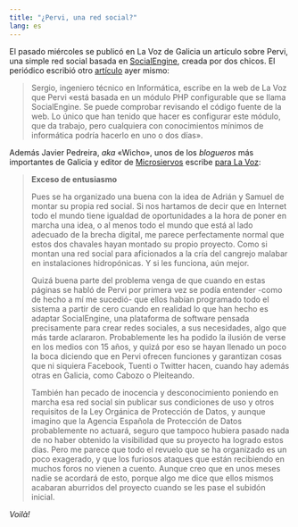 ```yaml
---
title: "¿Pervi, una red social?"
lang: es
---
```


El pasado miércoles se publicó en La Voz de Galicia un artículo sobre Pervi, una simple red social basada en [SocialEngine](http://www.socialengine.net/), creada por dos chicos. El periódico escribió otro [artículo](http://www.lavozdegalicia.es/sociedad/2010/10/30/0003_8816158.htm) ayer mismo:

> Sergio, ingeniero técnico en Informática, escribe en la web de La Voz que Pervi «está basada en un módulo PHP configurable que se llama SocialEngine. Se puede comprobar revisando el código fuente de la web. Lo único que han tenido que hacer es configurar este módulo, que da trabajo, pero cualquiera con conocimientos mínimos de informática podría hacerlo en uno o dos días».

Además Javier Pedreira, *aka* «Wicho», unos de los *blogueros* más importantes de Galicia y editor de [Microsiervos](http://www.microsiervos.com/) escribe [para La Voz](http://www.lavozdegalicia.es/sociedad/2010/10/30/0003_8816160.htm):

> **Exceso de entusiasmo**
>
> Pues se ha organizado una buena con la idea de Adrián y Samuel de montar su propia red social. Si nos hartamos de decir que en Internet todo el mundo tiene igualdad de oportunidades a la hora de poner en marcha una idea, o al menos todo el mundo que está al lado adecuado de la brecha digital, me parece perfectamente normal que estos dos chavales hayan montado su propio proyecto. Como si montan una red social para aficionados a la cría del cangrejo malabar en instalaciones hidropónicas. Y si les funciona, aún mejor.
>
> Quizá buena parte del problema venga de que cuando en estas páginas se habló de Pervi por primera vez se podía entender -como de hecho a mí me sucedió- que ellos habían programado todo el sistema a partir de cero cuando en realidad lo que han hecho es adaptar SocialEngine, una plataforma de software pensada precisamente para crear redes sociales, a sus necesidades, algo que más tarde aclararon.
> Probablemente les ha podido la ilusión de verse en los medios con 15 años, y quizá por eso se hayan llenado un poco la boca diciendo que en Pervi ofrecen funciones y garantizan cosas que ni siquiera Facebook, Tuenti o Twitter hacen, cuando hay además otras en Galicia, como Cabozo o Pleiteando.
>
>También han pecado de inocencia y desconocimiento poniendo en marcha esa red social sin publicar sus condiciones de uso y otros requisitos de la Ley Orgánica de Protección de Datos, y aunque imagino que la Agencia Española de Protección de Datos probablemente no actuará, seguro que tampoco hubiera pasado nada de no haber obtenido la visibilidad que su proyecto ha logrado estos días. Pero me parece que todo el revuelo que se ha organizado es un poco exagerado, y que los furiosos ataques que están recibiendo en muchos foros no vienen a cuento. Aunque creo que en unos meses nadie se acordará de esto, porque algo me dice que ellos mismos acabaran aburridos del proyecto cuando se les pase el subidón inicial.

*Voilà!*
